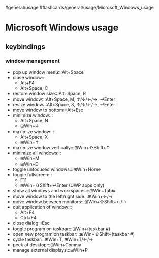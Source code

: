 #general/usage #flashcards/general/usage/Microsoft_Windows_usage

# Microsoft Windows usage

## keybindings

### window management

- pop up window menu:::Alt+Space <!--SR:!2023-07-27,120,250!2023-05-03,80,270-->
- close window:::<ul><li>Alt+F4</li><li>Alt+Space, C</li></ul> <!--SR:!2023-05-08,31,250!2023-07-05,122,270-->
- restore window size:::Alt+Space, R <!--SR:!2023-07-27,137,270!2023-04-29,37,210-->
- move window:::Alt+Space, M, ↑/↓/←/→, ↵Enter <!--SR:!2023-06-14,97,250!2023-09-17,186,310-->
- resize window:::Alt+Space, S, ↑/↓/←/→, ↵Enter <!--SR:!2023-04-22,19,190!2023-09-30,175,270-->
- move window to bottom:::Alt+Esc <!--SR:!2023-05-19,74,230!2023-10-05,179,270-->
- minimize window:::<ul><li>Alt+Space, N</li><li>⊞Win+↓</li></ul> <!--SR:!2023-06-21,98,250!2023-09-05,148,250-->
- maximize window:::<ul><li>Alt+Space, X</li><li>⊞Win+↑</li></ul> <!--SR:!2023-05-25,76,230!2023-05-01,78,270-->
- maximize window vertically:::⊞Win+⇧Shift+↑ <!--SR:!2023-04-29,67,250!2023-05-26,81,230-->
- minimize all windows:::<ul><li>⊞Win+M</li><li>⊞Win+D</li></ul> <!--SR:!2023-05-10,44,230!2023-10-01,175,270-->
- toggle unfocused windows:::⊞Win+Home <!--SR:!2023-05-25,78,230!2023-04-13,60,250-->
- toggle fullscreen:::<ul><li>F11</li><li>⊞Win+⇧Shift+↵Enter (UWP apps only)</li></ul> <!--SR:!2023-04-19,62,250!2023-08-09,159,310-->
- show all windows and workspaces:::⊞Win+Tab↹ <!--SR:!2023-05-04,29,250!2023-09-24,171,270-->
- move window to the left/right side:::⊞Win+←/→ <!--SR:!2023-04-12,59,250!2023-05-18,50,230-->
- move window between monitors:::⊞Win+⇧Shift+←/→ <!--SR:!2023-05-22,81,250!2023-06-28,117,270-->
- quit application of window:::<ul><li>Alt+F4</li><li>Ctrl+F4</li></ul> <!--SR:!2023-04-14,7,170!2023-07-13,114,270-->
- close dialog:::Esc <!--SR:!2023-12-16,261,330!2023-04-30,77,270-->
- toggle program on taskbar:::⊞Win+(taskbar #) <!--SR:!2023-04-14,61,250!2023-06-22,100,250-->
- open new program on taskbar:::⊞Win+⇧Shift+(taskbar #) <!--SR:!2023-05-22,76,230!2023-10-10,187,270-->
- cycle taskbar:::⊞Win+T, ⊞Win+T/←/→ <!--SR:!2023-05-27,80,230!2023-04-11,58,250-->
- peek at desktop:::⊞Win+Comma <!--SR:!2023-05-06,57,230!2023-05-02,79,270-->
- manage external displays:::⊞Win+P <!--SR:!2023-04-15,62,250!2023-07-04,114,250-->
